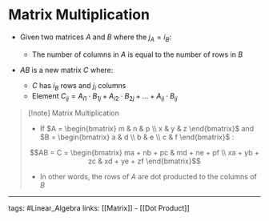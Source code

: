 # Matrix Multiplication
- Given two matrices $A$ and $B$ where the $j_A = i_B$:
	- The number of columns in $A$ is equal to the number of rows in $B$

- $AB$ is a new matrix $C$ where:
	- $C$ has $i_{B}$ rows and $j_{i}$ columns
	- Element $C_{ij} = A_{i1} \cdot B_{1j} + A_{i2} \cdot B_{2j} + \ldots + A_{ij} \cdot B_{ij}$

> [!note] Matrix Multiplication
> - If $A = \begin{bmatrix} m & n & p \\ x & y & z \end{bmatrix}$ and $B = \begin{bmatrix} a & d \\ b & e \\ c & f \end{bmatrix}$ :
>
> $$AB = C = \begin{bmatrix} ma + nb + pc & md + ne + pf \\ xa + yb + zc & xd + ye + zf \end{bmatrix}$$
> 
> - In other words, the rows of $A$ are dot producted to the columns of $B$

---
tags: #Linear_Algebra 
links: [[Matrix]] - [[Dot Product]]